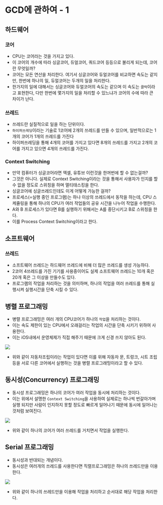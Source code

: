 # GCD에 관하여 - 1
## 하드웨어
### 코어
* CPU는 코어라는 것을 가지고 있다.
* 이 코어의 개수에 따라 싱글코어, 듀얼코어, 쿼드코어 등등으로 불리게 되는데, 코어란 무엇일까?
* 코어는 모든 연산을 처리한다. 여기서 싱글코어와 듀얼코어를 비교하면 속도는 같지만, 한번에 하나의 일, 듀얼코어는 두개의 일을 처리한다.
* 한가지의 일에 대해서는 싱글코어와 듀얼코어의 속도는 같으며 이 속도는 `클럭`이라고 표현한다, 다만 한번에 몇가지의 일을 처리할 수 있느냐가 코어의 수에 따라 큰 차이가 난다.

### 쓰레드
* 쓰레드란 실질적으로 일을 하는 단위이다.
* `하이퍼쓰레딩`이라는 기술로 1코어에 2개의 쓰레드를 만들 수 있으며, 일반적으로는 1개의 코어가 1개의 쓰레드를 가진다
*  하이퍼쓰레딩을 통해 4개의 코어를 가지고 있다면 8개의 쓰레드를 가지고 2개의 코어를 가지고 있으면 4개의 쓰레드를 가진다.

### Context Switching
* 만약 컴퓨터가 싱글코어라면 엑셀, 유튜브 이런것을 한꺼번에 할 수 없는걸까?
* 그것은 아니다. 실제로 Context Switching이라는 것을 통해서 사용자가 인지를 할 수 없을 정도로 스위칭을 하며 멀티태스킹을 한다.
* 싱글코어에 싱글쓰레드인데도 이게 어떻게 가능한 걸까?
* 프로세스(=실행 중인 프로그램)는 하나 이상의 쓰레드에서 동작을 하는데, CPU 스케쥴링을 통해 하나의 CPU가 여러 작업들의 공유 시간을 나누어 작업을 수행한다.
* A와 B 프로세스가 있다면 B를 실행하기 위해서는 A를 중단시키고 B로 스위칭을 한다.
* 이를 Process Context Switching이라고 한다.

## 소프트웨어
### 쓰레드
* 소프트웨어 쓰레드는 하드웨어 쓰레드에 비해 더 많은 쓰레드를 생성 가능하다.
* 2코어 4쓰레드를 가진 기기를 사용중이어도 실제 소프트웨어 쓰레드는 10개 혹은 20개 혹은 그 이상을 만들수도 있다.
* 프로그램의 작업을 처리하는 것을 의미하며, 하나의 작업을 여러 쓰레드를 통해 실행시켜 실행시간을 단축 시킬 수 있다.

## 병렬 프로그래밍
* 병렬 프로그래밍은 여러 개의 CPU코어가 하나의 `작업`을 처리하는 것이다.
* 이는 속도 제한이 있는 CPU에서 오래걸리는 작업의 시간을 단축 시키기 위하여 사용한다.
* 이는 iOS내에서 운영체제가 직접 해주기 때문에 크게 신경 쓰지 않아도 된다.

![](https://img1.daumcdn.net/thumb/R1280x0/?scode=mtistory2&fname=https%3A%2F%2Fblog.kakaocdn.net%2Fdn%2FbzmJuE%2Fbtr2RhkjKYU%2FrxbFwB00H4ACOBCvGAPW0k%2Fimg.png)

* 위와 같이 자동차조립이라는 작업이 있다면 이를 위해 자동차 문, 트렁크, 시트 조립 등을 서로 다른 코어에서 실행하는 것을 병렬 프로그래밍이라고 할 수 있다.

## 동시성(Concurrency) 프로그래밍
* 동시성 프로그래밍은 하나의 코어가 여러 작업을 동시에 처리하는 것이다.
* 이는 위에서 설명한 `Context Switching`을 사용하여 실제로는 하나씩 번갈아가며 실행 되지만 사람이 인지하지 못할 정도로 빠르게 일어나기 때문에 동시에 일어나는 것처럼 보여진다.

![](https://blog.kakaocdn.net/dn/chxEue/btr2IvYxBk6/yFHuT6U1xEczGKov9EIksk/img.gif)

* 위와 같이 하나의 코어가 여러 쓰레드를 거치면서 작업을 실행한다.


## Serial 프로그래밍
* 동시성과 반대되는 개념이다.
* 동시성은 여러개의 쓰레드를 사용한다면 직렬프로그래밍은 하나의 쓰레드만을 이용한다.

![](https://img1.daumcdn.net/thumb/R1280x0/?scode=mtistory2&fname=https%3A%2F%2Fblog.kakaocdn.net%2Fdn%2FeGKFYH%2Fbtr2O1vw1WR%2FRswHJVo6antkHTmcwl5ZW0%2Fimg.png)

* 위와 같이 하나의 쓰레드만을 이용해 작업을 처리하고 순서대로 해당 작업을 처리한다.
